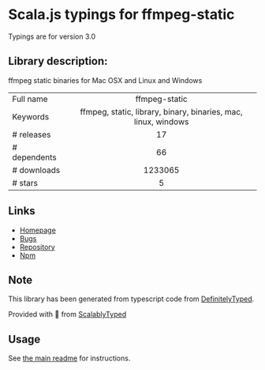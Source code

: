 
# Scala.js typings for ffmpeg-static

Typings are for version 3.0

## Library description:
ffmpeg static binaries for Mac OSX and Linux and Windows

|                    |                 |
| ------------------ | :-------------: |
| Full name          | ffmpeg-static |
| Keywords           | ffmpeg, static, library, binary, binaries, mac, linux, windows |
| # releases         | 17 |
| # dependents       | 66 |
| # downloads        | 1233065 |
| # stars            | 5 |

## Links
- [Homepage](https://github.com/eugeneware/ffmpeg-static#readme)
- [Bugs](https://github.com/eugeneware/ffmpeg-static/issues)
- [Repository](https://github.com/eugeneware/ffmpeg-static)
- [Npm](https://www.npmjs.com/package/ffmpeg-static)
    


## Note
This library has been generated from typescript code from [DefinitelyTyped](https://definitelytyped.org).

Provided with :purple_heart: from [ScalablyTyped](https://github.com/oyvindberg/ScalablyTyped)

## Usage
See [the main readme](../../readme.md) for instructions.



